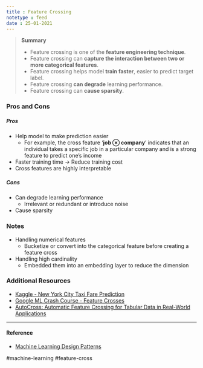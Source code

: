 ```yaml
---
title : Feature Crossing
notetype : feed
date : 25-01-2021
---
```



> **Summary**
> - Feature crossing is one of the **feature engineering technique**.
> - Feature crossing can **capture the interaction between two or more categorical features**.
> - Feature crossing helps model **train faster**, easier to predict target label.
> - Feature crossing **can degrade** learning performance.
> - Feature crossing can **cause sparsity**.



### Pros and Cons

##### Pros

- Help model to make prediction easier
	- For example, the cross feature ‘**job ⊗ company**’ indicates that an individual takes a specific job in a particular company and is a strong feature to predict one’s income
- Faster training time → Reduce training cost
- Cross features are highly interpretable
    

##### Cons

- Can degrade learning performance
	- Irrelevant or redundant or introduce noise
- Cause sparsity



### Notes
- Handling numerical features
	- Bucketize or convert into the categorical feature before creating a feature cross
- Handling high cardinality
	- Embedded them into an embedding layer to reduce the dimension



### Additional Resources

- [Kaggle - New York City Taxi Fare Prediction](https://www.kaggle.com/c/new-york-city-taxi-fare-prediction "https://www.kaggle.com/c/new-york-city-taxi-fare-prediction")
- [Google ML Crash Course - Feature Crosses](https://developers.google.com/machine-learning/crash-course/feature-crosses/video-lecture "https://developers.google.com/machine-learning/crash-course/feature-crosses/video-lecture")
- [AutoCross: Automatic Feature Crossing for Tabular Data in Real-World Applications](https://arxiv.org/pdf/1904.12857.pdf "https://arxiv.org/pdf/1904.12857.pdf")


---


#### Reference

- [Machine Learning Design Patterns](https://www.oreilly.com/library/view/machine-learning-design/9781098115777/)

#machine-learning #feature-cross